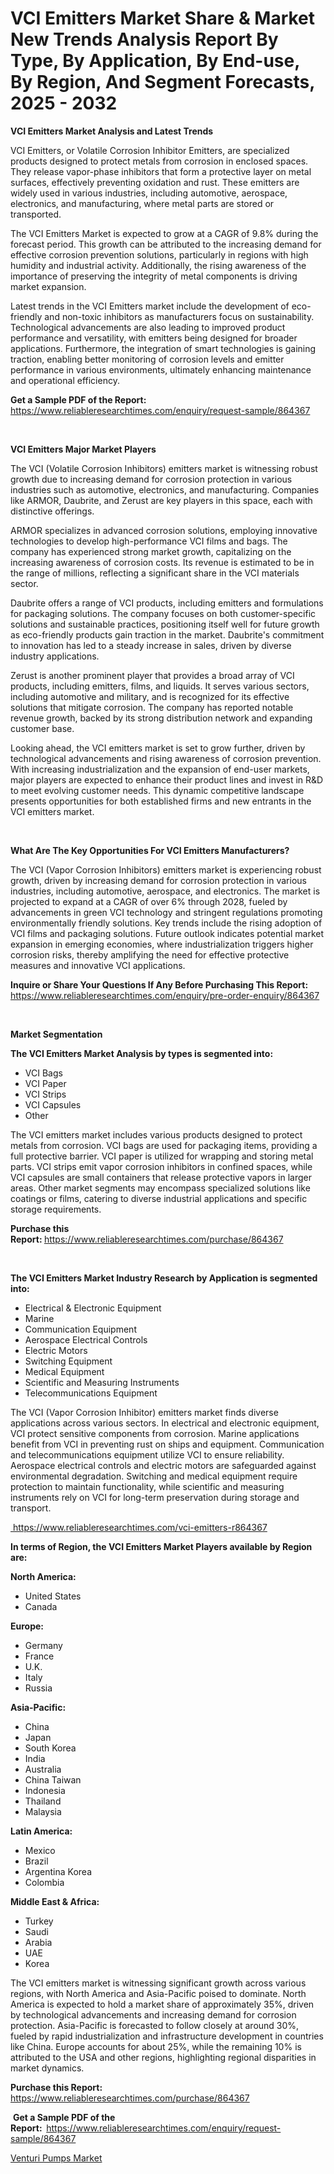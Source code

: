 <p><h1>VCI Emitters Market Share & Market New Trends Analysis Report By Type, By Application, By End-use, By Region, And Segment Forecasts, 2025 - 2032</h1></p><p><strong>VCI Emitters Market Analysis and Latest Trends</strong></p>
<p><p>VCI Emitters, or Volatile Corrosion Inhibitor Emitters, are specialized products designed to protect metals from corrosion in enclosed spaces. They release vapor-phase inhibitors that form a protective layer on metal surfaces, effectively preventing oxidation and rust. These emitters are widely used in various industries, including automotive, aerospace, electronics, and manufacturing, where metal parts are stored or transported.</p><p>The VCI Emitters Market is expected to grow at a CAGR of 9.8% during the forecast period. This growth can be attributed to the increasing demand for effective corrosion prevention solutions, particularly in regions with high humidity and industrial activity. Additionally, the rising awareness of the importance of preserving the integrity of metal components is driving market expansion.</p><p>Latest trends in the VCI Emitters market include the development of eco-friendly and non-toxic inhibitors as manufacturers focus on sustainability. Technological advancements are also leading to improved product performance and versatility, with emitters being designed for broader applications. Furthermore, the integration of smart technologies is gaining traction, enabling better monitoring of corrosion levels and emitter performance in various environments, ultimately enhancing maintenance and operational efficiency.</p></p>
<p><strong>Get a Sample PDF of the Report:&nbsp;</strong> <a href="https://www.reliableresearchtimes.com/enquiry/request-sample/864367?utm_campaign=2141&utm_medium=2&utm_source=Github&utm_content=ia&utm_term=20022025&utm_id=vci-emitters">https://www.reliableresearchtimes.com/enquiry/request-sample/864367</a></p>
<p>&nbsp;</p>
<p><strong>VCI Emitters Major Market Players</strong></p>
<p><p>The VCI (Volatile Corrosion Inhibitors) emitters market is witnessing robust growth due to increasing demand for corrosion protection in various industries such as automotive, electronics, and manufacturing. Companies like ARMOR, Daubrite, and Zerust are key players in this space, each with distinctive offerings.</p><p>ARMOR specializes in advanced corrosion solutions, employing innovative technologies to develop high-performance VCI films and bags. The company has experienced strong market growth, capitalizing on the increasing awareness of corrosion costs. Its revenue is estimated to be in the range of millions, reflecting a significant share in the VCI materials sector.</p><p>Daubrite offers a range of VCI products, including emitters and formulations for packaging solutions. The company focuses on both customer-specific solutions and sustainable practices, positioning itself well for future growth as eco-friendly products gain traction in the market. Daubrite's commitment to innovation has led to a steady increase in sales, driven by diverse industry applications.</p><p>Zerust is another prominent player that provides a broad array of VCI products, including emitters, films, and liquids. It serves various sectors, including automotive and military, and is recognized for its effective solutions that mitigate corrosion. The company has reported notable revenue growth, backed by its strong distribution network and expanding customer base.</p><p>Looking ahead, the VCI emitters market is set to grow further, driven by technological advancements and rising awareness of corrosion prevention. With increasing industrialization and the expansion of end-user markets, major players are expected to enhance their product lines and invest in R&D to meet evolving customer needs. This dynamic competitive landscape presents opportunities for both established firms and new entrants in the VCI emitters market.</p></p>
<p>&nbsp;</p>
<p><strong>What Are The Key Opportunities For VCI Emitters Manufacturers?</strong></p>
<p><p>The VCI (Vapor Corrosion Inhibitors) emitters market is experiencing robust growth, driven by increasing demand for corrosion protection in various industries, including automotive, aerospace, and electronics. The market is projected to expand at a CAGR of over 6% through 2028, fueled by advancements in green VCI technology and stringent regulations promoting environmentally friendly solutions. Key trends include the rising adoption of VCI films and packaging solutions. Future outlook indicates potential market expansion in emerging economies, where industrialization triggers higher corrosion risks, thereby amplifying the need for effective protective measures and innovative VCI applications.</p></p>
<p><strong>Inquire or Share Your Questions If Any Before Purchasing This Report:</strong> <a href="https://www.reliableresearchtimes.com/enquiry/pre-order-enquiry/864367?utm_campaign=2141&utm_medium=2&utm_source=Github&utm_content=ia&utm_term=20022025&utm_id=vci-emitters">https://www.reliableresearchtimes.com/enquiry/pre-order-enquiry/864367</a></p>
<p>&nbsp;</p>
<p><strong>Market Segmentation</strong></p>
<p><strong>The VCI Emitters Market Analysis by types is segmented into:</strong></p>
<p><ul><li>VCI Bags</li><li>VCI Paper</li><li>VCI Strips</li><li>VCI Capsules</li><li>Other</li></ul></p>
<p><p>The VCI emitters market includes various products designed to protect metals from corrosion. VCI bags are used for packaging items, providing a full protective barrier. VCI paper is utilized for wrapping and storing metal parts. VCI strips emit vapor corrosion inhibitors in confined spaces, while VCI capsules are small containers that release protective vapors in larger areas. Other market segments may encompass specialized solutions like coatings or films, catering to diverse industrial applications and specific storage requirements.</p></p>
<p><strong>Purchase this Report:&nbsp;</strong><a href="https://www.reliableresearchtimes.com/purchase/864367?utm_campaign=2141&utm_medium=2&utm_source=Github&utm_content=ia&utm_term=20022025&utm_id=vci-emitters">https://www.reliableresearchtimes.com/purchase/864367</a></p>
<p>&nbsp;</p>
<p><strong>The VCI Emitters Market Industry Research by Application is segmented into:</strong></p>
<p><ul><li>Electrical & Electronic Equipment</li><li>Marine</li><li>Communication Equipment</li><li>Aerospace Electrical Controls</li><li>Electric Motors</li><li>Switching Equipment</li><li>Medical Equipment</li><li>Scientific and Measuring Instruments</li><li>Telecommunications Equipment</li></ul></p>
<p><p>The VCI (Vapor Corrosion Inhibitor) emitters market finds diverse applications across various sectors. In electrical and electronic equipment, VCI protect sensitive components from corrosion. Marine applications benefit from VCI in preventing rust on ships and equipment. Communication and telecommunications equipment utilize VCI to ensure reliability. Aerospace electrical controls and electric motors are safeguarded against environmental degradation. Switching and medical equipment require protection to maintain functionality, while scientific and measuring instruments rely on VCI for long-term preservation during storage and transport.</p></p>
<p><a href="https://www.reliableresearchtimes.com/vci-emitters-r864367?utm_campaign=2141&utm_medium=2&utm_source=Github&utm_content=ia&utm_term=20022025&utm_id=vci-emitters">&nbsp;https://www.reliableresearchtimes.com/vci-emitters-r864367</a></p>
<p><strong>In terms of Region, the VCI Emitters Market Players available by Region are:</strong></p>
<p>
    <p> <strong> North America: </strong>
        <ul>
            <li>United States</li>
            <li>Canada</li>
        </ul>
        </p> 
    <p> <strong> Europe: </strong>
        <ul>
            <li>Germany</li>
            <li>France</li>
            <li>U.K.</li>
            <li>Italy</li>
            <li>Russia</li>
        </ul>
        </p> 
    <p> <strong> Asia-Pacific: </strong>
        <ul>
            <li>China</li>
            <li>Japan</li>
            <li>South Korea</li>
            <li>India</li>
            <li>Australia</li>
            <li>China Taiwan</li>
            <li>Indonesia</li>
            <li>Thailand</li>
            <li>Malaysia</li>
        </ul>
        </p> 
    <p> <strong> Latin America: </strong>
        <ul>
            <li>Mexico</li>
            <li>Brazil</li>
            <li>Argentina Korea</li>
            <li>Colombia</li>
        </ul>
        </p> 
    <p> <strong> Middle East & Africa: </strong>
        <ul>
            <li>Turkey</li>
            <li>Saudi</li>
            <li>Arabia</li>
            <li>UAE</li>
            <li>Korea</li>
        </ul>
    </p>
    </p>
<p><p>The VCI emitters market is witnessing significant growth across various regions, with North America and Asia-Pacific poised to dominate. North America is expected to hold a market share of approximately 35%, driven by technological advancements and increasing demand for corrosion protection. Asia-Pacific is forecasted to follow closely at around 30%, fueled by rapid industrialization and infrastructure development in countries like China. Europe accounts for about 25%, while the remaining 10% is attributed to the USA and other regions, highlighting regional disparities in market dynamics.</p></p>
<p><strong>Purchase this Report: </strong><a href="https://www.reliableresearchtimes.com/purchase/864367?utm_campaign=2141&utm_medium=2&utm_source=Github&utm_content=ia&utm_term=20022025&utm_id=vci-emitters">https://www.reliableresearchtimes.com/purchase/864367</a></p>
<p>&nbsp;<strong>Get a Sample PDF of the Report:&nbsp;&nbsp;</strong><a href="https://www.reliableresearchtimes.com/enquiry/request-sample/864367?utm_campaign=2141&utm_medium=2&utm_source=Github&utm_content=ia&utm_term=20022025&utm_id=vci-emitters">https://www.reliableresearchtimes.com/enquiry/request-sample/864367</a></p>
<p><strong></strong></p>
<p><p><a href="https://github.com/sca704osol/Market-Research-Report-List-1/blob/main/venturi-pumps-market.md?utm_campaign=2141&utm_medium=2&utm_source=Github&utm_content=ia&utm_term=20022025&utm_id=vci-emitters">Venturi Pumps Market</a></p></p>